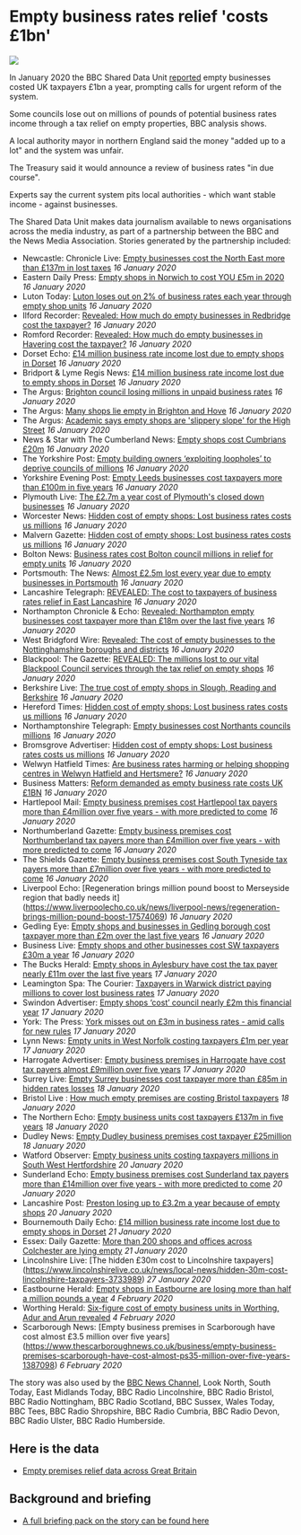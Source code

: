 # Empty business rates relief 'costs £1bn'

![](https://ichef.bbci.co.uk/news/660/cpsprodpb/10279/production/_110496166_piejackerscustomermiddlesbrough.jpg)

In January 2020 the BBC Shared Data Unit [reported](https://www.bbc.co.uk/news/uk-england-48854450) empty businesses costed UK taxpayers £1bn a year, prompting calls for urgent reform of the system.

Some councils lose out on millions of pounds of potential business rates income through a tax relief on empty properties, BBC analysis shows.

A local authority mayor in northern England said the money "added up to a lot" and the system was unfair.

The Treasury said it would announce a review of business rates "in due course".

Experts say the current system pits local authorities - which want stable income - against businesses.

The Shared Data Unit makes data journalism available to news organisations across the media industry, as part of a partnership between the BBC and the News Media Association. Stories generated by the partnership included:

* Newcastle: Chronicle Live: [Empty businesses cost the North East more than £137m in lost taxes](https://www.chroniclelive.co.uk/news/north-east-news/empty-businesses-cost-north-east-17575218) *16 January 2020*
* Eastern Daily Press: [Empty shops in Norwich to cost YOU £5m in 2020](https://www.edp24.co.uk/business/norwich-empty-shops-set-to-cost-5m-in-2020-1-6467788) *16 January 2020*
* Luton Today: [Luton loses out on 2% of business rates each year through empty shop units](https://www.lutontoday.co.uk/news/people/luton-loses-out-on-2-of-business-rates-each-year-through-empty-shop-units-1-9204300) *16 January 2020*
* Ilford Recorder: [Revealed: How much do empty businesses in Redbridge cost the taxpayer?](https://www.ilfordrecorder.co.uk/news/empty-businesses-in-redbridge-1-6467826) *16 January 2020*
* Romford Recorder: [Revealed: How much do empty businesses in Havering cost the taxpayer?](https://www.romfordrecorder.co.uk/news/empty-business-rates-relief-havering-1-6467822) *16 January 2020*
* Dorset Echo: [£14 million business rate income lost due to empty shops in Dorset](https://www.dorsetecho.co.uk/news/18163339.14-million-business-rate-income-lost-due-empty-shops-dorset/) *16 January 2020*
* Bridport & Lyme Regis News: [£14 million business rate income lost due to empty shops in Dorset](https://www.bridportnews.co.uk/news/18163340.14-million-business-rate-income-lost-due-empty-shops-dorset/) *16 January 2020*
* The Argus: [Brighton council losing millions in unpaid business rates](https://www.theargus.co.uk/news/18163154.brighton-council-losing-millions-unpaid-business-rates/) *16 January 2020*
* The Argus: [Many shops lie empty in Brighton and Hove](https://www.theargus.co.uk/news/18163159.many-shops-lie-empty-brighton-hove/) *16 January 2020*
* The Argus: [Academic says empty shops are 'slippery slope' for the High Street](https://www.theargus.co.uk/news/18163554.academic-says-empty-shops-slippery-slope-high-street/) *16 January 2020*
* News & Star with The Cumberland News: [Empty shops cost Cumbrians £20m](https://www.newsandstar.co.uk/news/18162869.empty-shops-cost-cumbrians-20m/) *16 January 2020*
* The Yorkshire Post: [Empty building owners ‘exploiting loopholes’ to deprive councils of millions](https://www.yorkshirepost.co.uk/business/empty-building-owners-exploiting-loopholes-to-deprive-councils-of-millions-1-10203264) *16 January 2020*
* Yorkshire Evening Post: [Empty Leeds businesses cost taxpayers more than £100m in five years](https://www.yorkshireeveningpost.co.uk/news/politics/empty-leeds-businesses-cost-taxpayers-more-ps100m-five-years-1364762?fbclid) *16 January 2020*
* Plymouth Live: [The £2.7m a year cost of Plymouth's closed down businesses](https://www.plymouthherald.co.uk/news/business/27m-year-cost-plymouths-closed-3738659) *16 January 2020*
* Worcester News: [Hidden cost of empty shops: Lost business rates costs us millions](https://www.worcesternews.co.uk/news/18163519.hidden-cost-empty-shops-lost-business-rates-costs-us-millions/?ref=rss&utm_source=dlvr.it&utm_medium=twitter) *16 January 2020*
* Malvern Gazette: [Hidden cost of empty shops: Lost business rates costs us millions](https://www.malverngazette.co.uk/news/18163520.hidden-cost-empty-shops-lost-business-rates-costs-us-millions/?ref=rss) *16 January 2020*
* Bolton News: [Business rates cost Bolton council millions in relief for empty units](https://www.theboltonnews.co.uk/news/18163529.business-rates-cost-bolton-council-millions-relief-empty-units/) *16 January 2020*
* Portsmouth: The News: [Almost £2.5m lost every year due to empty businesses in Portsmouth](https://www.portsmouth.co.uk/news/politics/almost-ps25m-lost-every-year-due-empty-businesses-portsmouth-1366248) *16 January 2020*
* Lancashire Telegraph: [REVEALED: The cost to taxpayers of business rates relief in East Lancashire](https://www.lancashiretelegraph.co.uk/news/18163481.revealed-cost-taxpayers-business-rates-relief-east-lancashire/?ref=rss&utm_source=dlvr.it&utm_medium=twitter) *16 January 2020*
* Northampton Chronicle & Echo: [Revealed: Northampton empty businesses cost taxpayer more than £18m over the last five years](https://www.northamptonchron.co.uk/business/revealed-northampton-empty-businesses-cost-taxpayer-more-than-18m-over-the-last-five-years-1-9202960) *16 January 2020*
* West Bridgford Wire: [Revealed: The cost of empty businesses to the Nottinghamshire boroughs and districts](https://westbridgfordwire.com/revealed-the-cost-of-empty-businesses-to-the-nottinghamshire-boroughs-and-districts/) *16 January 2020*
* Blackpool: The Gazette: [REVEALED: The millions lost to our vital Blackpool Council services through the tax relief on empty shops](https://www.blackpoolgazette.co.uk/business/revealed-the-millions-lost-to-our-vital-blackpool-council-services-through-the-tax-relief-on-empty-shops-1-10204420) *16 January 2020*
* Berkshire Live: [The true cost of empty shops in Slough, Reading and Berkshire](https://www.getreading.co.uk/news/business/true-cost-empty-shops-berkshire-17567958) *16 January 2020*
* Hereford Times: [Hidden cost of empty shops: Lost business rates costs us millions](https://www.herefordtimes.com/news/regional/18163519.hidden-cost-empty-shops-lost-business-rates-costs-us-millions/) *16 January 2020*
* Northamptonshire Telegraph: [Empty businesses cost Northants councils millions](https://www.northantstelegraph.co.uk/news/people/empty-businesses-cost-northants-councils-millions-1365693) *16 January 2020*
* Bromsgrove Advertiser: [Hidden cost of empty shops: Lost business rates costs us millions](https://www.bromsgroveadvertiser.co.uk/news/regional/worcestershire/18163519.hidden-cost-empty-shops-lost-business-rates-costs-us-millions/) *16 January 2020*
* Welwyn Hatfield Times: [Are business rates harming or helping shopping centres in Welwyn Hatfield and Hertsmere?](https://www.whtimes.co.uk/news/empty-business-rates-relief-in-welwyn-hatfield-and-hertsmere-1-6469784) *16 January 2020*
* Business Matters: [Reform demanded as empty business rate costs UK £1BN](https://www.bmmagazine.co.uk/news/reform-demanded-as-empty-business-rate-costs-uk-1bn/) *16 January 2020*
* Hartlepool Mail: [Empty business premises cost Hartlepool tax payers more than £4million over five years - with more predicted to come](https://www.hartlepoolmail.co.uk/business/empty-business-premises-cost-hartlepool-tax-payers-more-ps4million-over-five-years-more-predicted-come-1368527) *16 January 2020*
* Northumberland Gazette: [Empty business premises cost Northumberland tax payers more than £4million over five years - with more predicted to come](https://www.northumberlandgazette.co.uk/business/empty-business-premises-cost-northumberland-tax-payers-more-ps4million-over-five-years-more-predicted-come-1368531) *16 January 2020*
* The Shields Gazette: [Empty business premises cost South Tyneside tax payers more than £7million over five years - with more predicted to come](https://www.shieldsgazette.com/news/politics/empty-business-premises-cost-south-tyneside-tax-payers-more-ps7million-over-five-years-more-predicted-come-1368532) *16 January 2020*
* Liverpool Echo: [Regeneration brings million pound boost to Merseyside region that badly needs it]
(https://www.liverpoolecho.co.uk/news/liverpool-news/regeneration-brings-million-pound-boost-17574069) *16 January 2020*
* Gedling Eye: [Empty shops and businesses in Gedling borough cost taxpayer more than £2m over the last five years](https://www.gedlingeye.co.uk/news/business-rates-tax-relief-loss-gedling-borough-council/) *16 January 2020*
* Business Live: [Empty shops and other businesses cost SW taxpayers £30m a year](https://www.business-live.co.uk/commercial-property/empty-shops-businesses-cost-sw-17571924) *16 January 2020*
* The Bucks Herald: [Empty shops in Aylesbury have cost the tax payer nearly £11m over the last five years](https://www.bucksherald.co.uk/news/people/empty-shops-aylesbury-have-cost-tax-payer-nearly-ps11m-over-last-five-years-1368034) *17 January 2020*
* Leamington Spa: The Courier: [Taxpayers in Warwick district paying millions to cover lost business rates](https://www.leamingtoncourier.co.uk/news/people/taxpayers-warwick-district-paying-millions-cover-lost-business-rates-1364823) *17 January 2020*
* Swindon Advertiser: [Empty shops ‘cost’ council nearly £2m this financial year](https://www.swindonadvertiser.co.uk/news/18167493.empty-shops-cost-council-nearly-2m-financial-year/) *17 January 2020*
* York: The Press: [York misses out on £3m in business rates - amid calls for new rules](https://www.yorkpress.co.uk/news/18166584.york-misses-3m-business-rates---amid-calls-new-rules/) *17 January 2020*
* Lynn News: [Empty units in West Norfolk costing taxpayers £1m per year](https://www.lynnnews.co.uk/news/empty-units-in-west-norfolk-costing-taxpayers-1m-per-year-9096645/) *17 January 2020*
* Harrogate Advertiser: [Empty business premises in Harrogate have cost tax payers almost £9million over five years](https://www.harrogateadvertiser.co.uk/news/politics/empty-business-premises-harrogate-have-cost-tax-payers-almost-ps9million-over-five-years-1368583) *17 January 2020*
* Surrey Live: [Empty Surrey businesses cost taxpayer more than £85m in hidden rates losses](https://www.getsurrey.co.uk/news/surrey-news/empty-surrey-businesses-cost-taxpayer-17575461) *18 January 2020*
* Bristol Live : [How much empty premises are costing Bristol taxpayers](https://www.bristolpost.co.uk/whats-on/shopping/how-much-empty-premises-costing-3739158) *18 January 2020*
* The Northern Echo: [Empty business units cost taxpayers £137m in five years](https://www.thenorthernecho.co.uk/news/18168903.empty-business-units-cost-taxpayers-137m-five-years/) *18 January 2020*
* Dudley News: [Empty Dudley business premises cost taxpayer £25million](https://www.dudleynews.co.uk/news/18169778.empty-dudley-business-premises-cost-taxpayer-25million/) *18 January 2020*
* Watford Observer: [Empty business units costing taxpayers millions in South West Hertfordshire](https://www.watfordobserver.co.uk/news/18173871.empty-business-units-costing-taxpayers-millions-south-west-hertfordshire/) *20 January 2020*
* Sunderland Echo: [Empty business premises cost Sunderland tax payers more than £14million over five years - with more predicted to come](https://www.sunderlandecho.com/news/politics/empty-business-premises-cost-sunderland-tax-payers-more-ps14million-over-five-years-more-predicted-come-1368524) *20 January 2020*
* Lancashire Post: [Preston losing up to £3.2m a year because of empty shops](https://www.lep.co.uk/lifestyle/preston-losing-up-to-3-2m-a-year-because-of-empty-shops-1-10207125) *20 January 2020*
* Bournemouth Daily Echo: [£14 million business rate income lost due to empty shops in Dorset](https://www.bournemouthecho.co.uk/news/18174496.14-million-business-rate-income-lost-due-empty-shops-dorset/) *21 January 2020*
* Essex: Daily Gazette: [More than 200 shops and offices across Colchester are lying empty](https://www.gazette-news.co.uk/news/18173191.200-shops-offices-across-colchester-lying-empty/) *21 January 2020*
* Lincolnshire Live: [The hidden £30m cost to Lincolnshire taxpayers]
(https://www.lincolnshirelive.co.uk/news/local-news/hidden-30m-cost-lincolnshire-taxpayers-3733989) *27 January 2020*
* Eastbourne Herald: [Empty shops in Eastbourne are losing more than half a million pounds a year](https://www.eastbourneherald.co.uk/business/empty-shops-eastbourne-are-losing-more-half-million-pounds-year-1384879) *4 February 2020*
* Worthing Herald: [Six-figure cost of empty business units in Worthing, Adur and Arun revealed](https://www.worthingherald.co.uk/business/six-figure-cost-empty-business-units-worthing-adur-and-arun-revealed-1384378) *4 February 2020*
* Scarborough News: [Empty business premises in Scarborough have cost almost £3.5 million over five years]
(https://www.thescarboroughnews.co.uk/business/empty-business-premises-scarborough-have-cost-almost-ps35-million-over-five-years-1387098) *6 February 2020*

The story was also used by the [BBC News Channel](https://drive.google.com/open?id=1XpaQsCmArjSaUHNKJIm7hCT0cwrE1h3b), Look North, South Today, East Midlands Today,  BBC Radio Lincolnshire, BBC Radio Bristol, BBC Radio Nottingham, BBC Radio Scotland, BBC Sussex, Wales Today, BBC Tees, BBC Radio Shropshire, BBC Radio Cumbria, BBC Radio Devon, BBC Radio Ulster, BBC Radio Humberside. 


## Here is the data 

* [Empty premises relief data across Great Britain](https://docs.google.com/spreadsheets/d/1HndPYeYcBhTMZuWTtPKaiI-da_K3mDXg_NdjsLSAuRI/edit#gid=0)

## Background and briefing

* [A full briefing pack on the story can be found here](https://docs.google.com/document/d/1cmAIo2v83JQqm5MBkfuN1_IZgTuJEVFhmBVtaV3SLWw/edit)
